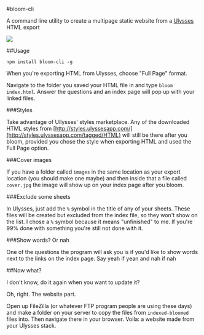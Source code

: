 #bloom-cli

A command line utility to create a multipage static website from a [Ulysses](http://ulyssesapp.com) HTML export

![](http://i.imgur.com/fIQN10x.png)

##Usage

`npm install bloom-cli -g`

When you're exporting HTML from Ulysses, choose "Full Page" format.

Navigate to the folder you saved your HTML file in and type `bloom index.html`. Answer the questions and an index page will pop up with your linked files.

###Styles

Take advantage of Ullysses' styles marketplace. Any of the downloaded HTML styles from [http://styles.ulyssesapp.com/](http://styles.ulyssesapp.com/tagged/HTML) will still be there after you bloom, provided you chose the style when exporting HTML and used the Full Page option.

###Cover images

If you have a folder called `images` in the same location as your export location (you should make one maybe) and then inside that a file called `cover.jpg` the image will show up on your index page after you bloom.

###Exclude some sheets

In Ulysses, just add the `%` symbol in the title of any of your sheets. These files will be created but excluded from the index file, so they won't show on the list. I chose a `%` symbol because it means "unfinished" to me. If you're 99% done with something you're still not done with it.

###Show words? Or nah

One of the questions the program will ask you is if you'd like to show words next to the links on the index page. Say yeah if yean and nah if nah


##Now what?

I don't know, do it again when you want to update it?

Oh, right. The website part.

Open up FileZilla (or whatever FTP program people are using these days) and make a folder on your server to copy the files from `indexed-bloomed` files into. Then navigate there in your browser. Voila: a website made from your Ulysses stack.
